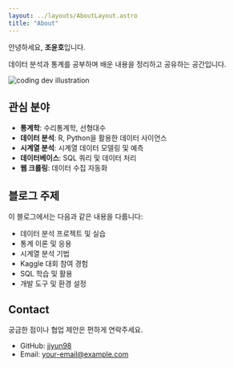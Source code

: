```yaml
---
layout: ../layouts/AboutLayout.astro
title: "About"
---
```


안녕하세요, **조윤호**입니다.

데이터 분석과 통계를 공부하며 배운 내용을 정리하고 공유하는 공간입니다.

<div>
  <img src="/dev.svg" class="sm:w-1/2 mx-auto" alt="coding dev illustration">
</div>

## 관심 분야

- **통계학**: 수리통계학, 선형대수
- **데이터 분석**: R, Python을 활용한 데이터 사이언스
- **시계열 분석**: 시계열 데이터 모델링 및 예측
- **데이터베이스**: SQL 쿼리 및 데이터 처리
- **웹 크롤링**: 데이터 수집 자동화

## 블로그 주제

이 블로그에서는 다음과 같은 내용을 다룹니다:

- 데이터 분석 프로젝트 및 실습
- 통계 이론 및 응용
- 시계열 분석 기법
- Kaggle 대회 참여 경험
- SQL 학습 및 활용
- 개발 도구 및 환경 설정

## Contact

궁금한 점이나 협업 제안은 편하게 연락주세요.

- GitHub: [jjyun98](https://github.com/jjyun98)
- Email: [your-email@example.com](mailto:your-email@example.com)
